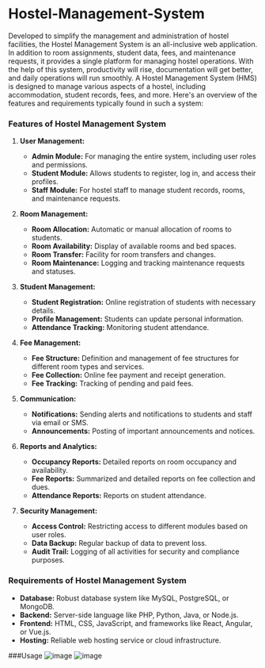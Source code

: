 # Hostel-Management-System
Developed to simplify the management and administration of hostel facilities, the Hostel Management System is an all-inclusive web application. In addition to room assignments, student data, fees, and maintenance requests, it provides a single platform for managing hostel operations. With the help of this system, productivity will rise, documentation will get better, and daily operations will run smoothly.
A Hostel Management System (HMS) is designed to manage various aspects of a hostel, including accommodation, student records, fees, and more. Here's an overview of the features and requirements typically found in such a system:

### Features of Hostel Management System

1. **User Management:**
   - **Admin Module:** For managing the entire system, including user roles and permissions.
   - **Student Module:** Allows students to register, log in, and access their profiles.
   - **Staff Module:** For hostel staff to manage student records, rooms, and maintenance requests.

2. **Room Management:**
   - **Room Allocation:** Automatic or manual allocation of rooms to students.
   - **Room Availability:** Display of available rooms and bed spaces.
   - **Room Transfer:** Facility for room transfers and changes.
   - **Room Maintenance:** Logging and tracking maintenance requests and statuses.

3. **Student Management:**
   - **Student Registration:** Online registration of students with necessary details.
   - **Profile Management:** Students can update personal information.
   - **Attendance Tracking:** Monitoring student attendance.

4. **Fee Management:**
   - **Fee Structure:** Definition and management of fee structures for different room types and services.
   - **Fee Collection:** Online fee payment and receipt generation.
   - **Fee Tracking:** Tracking of pending and paid fees.

5. **Communication:**
   - **Notifications:** Sending alerts and notifications to students and staff via email or SMS.
   - **Announcements:** Posting of important announcements and notices.

6. **Reports and Analytics:**
   - **Occupancy Reports:** Detailed reports on room occupancy and availability.
   - **Fee Reports:** Summarized and detailed reports on fee collection and dues.
   - **Attendance Reports:** Reports on student attendance.

7. **Security Management:**
   - **Access Control:** Restricting access to different modules based on user roles.
   - **Data Backup:** Regular backup of data to prevent loss.
   - **Audit Trail:** Logging of all activities for security and compliance purposes.


### Requirements of Hostel Management System

   - **Database:** Robust database system like MySQL, PostgreSQL, or MongoDB.
   - **Backend:** Server-side language like PHP, Python, Java, or Node.js.
   - **Frontend:** HTML, CSS, JavaScript, and frameworks like React, Angular, or Vue.js.
   - **Hosting:** Reliable web hosting service or cloud infrastructure.


###Usage
![image](https://github.com/Abhishek22K/Hostel-Management-System/assets/135554097/1d8d3697-4c43-4c08-a9f4-a2c0dbd6df68)
![image](https://github.com/Abhishek22K/Hostel-Management-System/assets/135554097/bdf76ba0-aaee-429d-913a-d48188280e48)
